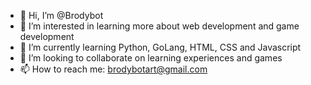 - 👋 Hi, I’m @Brodybot
- 👀 I’m interested in learning more about web development and game development
- 🌱 I’m currently learning Python, GoLang, HTML, CSS and Javascript
- 💞️ I’m looking to collaborate on learning experiences and games
- 📫 How to reach me: brodybotart@gmail.com

<!---
Brodybot/Brodybot is a ✨ special ✨ repository because its `README.md` (this file) appears on your GitHub profile.
You can click the Preview link to take a look at your changes.
--->
